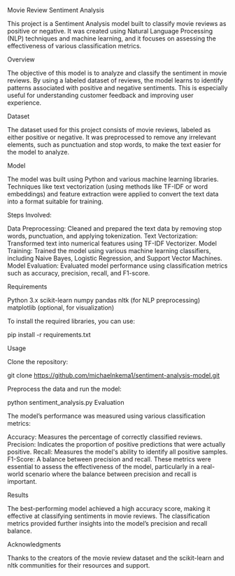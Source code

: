 Movie Review Sentiment Analysis


This project is a Sentiment Analysis model built to classify movie reviews as positive or negative. It was created using Natural Language Processing (NLP) techniques and machine learning, and it focuses on assessing the effectiveness of various classification metrics.

Overview


The objective of this model is to analyze and classify the sentiment in movie reviews. By using a labeled dataset of reviews, the model learns to identify patterns associated with positive and negative sentiments. This is especially useful for understanding customer feedback and improving user experience.

Dataset


The dataset used for this project consists of movie reviews, labeled as either positive or negative. It was preprocessed to remove any irrelevant elements, such as punctuation and stop words, to make the text easier for the model to analyze.

Model


The model was built using Python and various machine learning libraries. Techniques like text vectorization (using methods like TF-IDF or word embeddings) and feature extraction were applied to convert the text data into a format suitable for training.

Steps Involved:


Data Preprocessing: Cleaned and prepared the text data by removing stop words, punctuation, and applying tokenization.
Text Vectorization: Transformed text into numerical features using TF-IDF Vectorizer.
Model Training: Trained the model using various machine learning classifiers, including Naive Bayes, Logistic Regression, and Support Vector Machines.
Model Evaluation: Evaluated model performance using classification metrics such as accuracy, precision, recall, and F1-score.


Requirements

Python 3.x
scikit-learn
numpy
pandas
nltk (for NLP preprocessing)
matplotlib (optional, for visualization)


To install the required libraries, you can use:

pip install -r requirements.txt

Usage

Clone the repository:

git clone https://github.com/michaelnkema1/sentiment-analysis-model.git

Preprocess the data and run the model:


python sentiment_analysis.py
Evaluation

The model’s performance was measured using various classification metrics:

Accuracy: Measures the percentage of correctly classified reviews.
Precision: Indicates the proportion of positive predictions that were actually positive.
Recall: Measures the model's ability to identify all positive samples.
F1-Score: A balance between precision and recall.
These metrics were essential to assess the effectiveness of the model, particularly in a real-world scenario where the balance between precision and recall is important.

Results

The best-performing model achieved a high accuracy score, making it effective at classifying sentiments in movie reviews. The classification metrics provided further insights into the model’s precision and recall balance.

Acknowledgments

Thanks to the creators of the movie review dataset and the scikit-learn and nltk communities for their resources and support.

